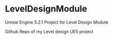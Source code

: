 # LevelDesignModule
Unreal Engine 5.2.1 Project for Level Design Module

Github Repo of my Level design UE5 project
